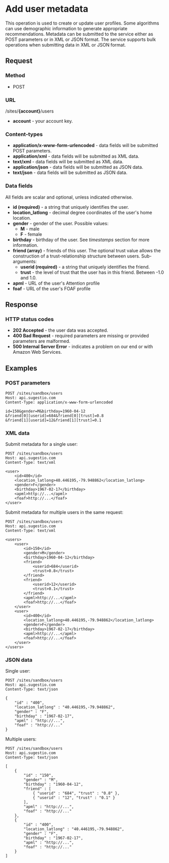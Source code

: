 # Add user metadata

This operation is used to create or update user profiles. Some algorithms can use demographic information to generate appropriate recommendations. Metadata can be submitted to the service either as POST parameters or in XML or JSON format. The service supports bulk operations when submitting data in XML or JSON format.

## Request

### Method

* POST

### URL

/sites/**{account}**/users

* **account** - your account key.

### Content-types

* **application/x-www-form-urlencoded** - data fields will be submitted POST parameters.
* **application/xml** - data fields will be submitted as XML data. 
* **text/xml** - data fields will be submitted as XML data. 
* **application/json** - data fields will be submitted as JSON data. 
* **text/json** - data fields will be submitted as JSON data. 

### Data fields

All fields are scalar and optional, unless indicated otherwise.

* **id (required)** - a string that uniquely identifies the user. 
* **location_latlong** - decimal degree coordinates of the user's home location.
* **gender** - gender of the user. Possible values:
	* **M** - male
	* **F** - female
* **birthday** - birthday of the user. See *timestamps* section for more information.
* **friend (array)** - friends of this user. The optional trust value allows the construction of a trust-relationship structure between users. Sub-arguments:
	* **userid (required)** - a string that uniquely identifies the friend.
	* **trust** - the level of trust that the user has in this friend. Between -1.0 and 1.0.
* **apml** - URL of the user's Attention profile
* **foaf** - URL of the user's FOAF profile

## Response

### HTTP status codes

* **202 Accepted** - the user data was accepted.
* **400 Bad Request** - required parameters are missing or provided parameters are malformed.
* **500 Internal Server Error** - indicates a problem on our end or with Amazon Web Services.

## Examples

### POST parameters

	POST /sites/sandbox/users
	Host: api.sugestio.com
	Content-Type: application/x-www-form-urlencoded

	id=150&gender=M&birthday=1960-04-12
	&friend[0][userid]=684&friend[0][trust]=0.8
	&friend[1][userid]=12&friend[1][trust]=0.1
	

### XML data

Submit metadata for a single user:

	POST /sites/sandbox/users
	Host: api.sugestio.com		
	Content-Type: text/xml

	<user>
		<id>400</id>
		<location_latlong>40.446195,-79.948862</location_latlong>
		<gender>F</gender>
		<birthday>1967-02-17</birthday>			
		<apml>http://...</apml>
		<foaf>http://...</foaf>
	</user>

Submit metadata for multiple users in the same request:

	POST /sites/sandbox/users
	Host: api.sugestio.com		
	Content-Type: text/xml	

	<users>
		<user>
			<id>150</id>
			<gender>M</gender>
			<birthday>1960-04-12</birthday>
			<friend>
				<userid>684</userid>
				<trust>0.8</trust>
			</friend>
			<friend>
				<userid>12</userid>
				<trust>0.1</trust>
			</friend>
			<apml>http://...</apml>
			<foaf>http://...</foaf>
		</user>
		<user>
			<id>400</id>
			<location_latlong>40.446195,-79.948862</location_latlong>
			<gender>F</gender>
			<birthday>1967-02-17</birthday>			
			<apml>http://...</apml>
			<foaf>http://...</foaf>
		</user>
	</users>	

### JSON data

Single user:

	POST /sites/sandbox/users
	Host: api.sugestio.com		
	Content-Type: text/json

	{
		"id" : "400",
		"location_latlong" : "40.446195,-79.948862",
		"gender" : "F",
		"birthday" : "1967-02-17",
		"apml" : "http://...",
		"foaf" : "http://..."
	}

Multiple users:

	POST /sites/sandbox/users
	Host: api.sugestio.com		
	Content-Type: text/json	

	[
		{
			"id" : "150",
			"gender" : "M",
			"birthday" : "1960-04-12",
			"friend" : [ 
				{ "userid" : "684", "trust" : "0.8" },
				{ "userid" : "12", "trust" : "0.1" }
			],
			"apml" : "http://...",
			"foaf" : "http://..."
		},
		{
			"id" : "400",
			"location_latlong" : "40.446195,-79.948862",
			"gender" : "F",
			"birthday" : "1967-02-17",
			"apml" : "http://...",
			"foaf" : "http://..."
		}
	]	